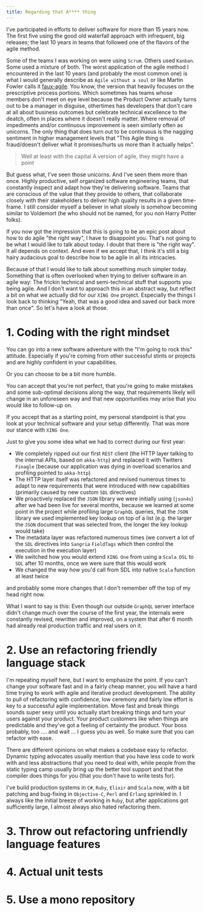 ```yaml
---
title: Regarding that A**** thing
---
```

I've participated in efforts to deliver software for more than 15 years now. The first five using the good old waterfall approach with infrequent, big releases; the last 10 years in teams that followed one of the flavors of the agile method. 

Some of the teams I was working on were using `Scrum`. Others used `Kanban`. Some used a mixture of both. The worst application of the agile method I encountered in the last 10 years (and probably the most common one) is what I would generally describe as `Agile without a soul` or like Martin Fowler calls it [faux-agile](https://martinfowler.com/articles/agile-aus-2018.html). You know, the version that heavily focuses on the prescriptive process portions. Which sometimes has teams whose members don't meet on eye level because the Product Owner actually turns out to be a manager in disguise, othertimes has developers that don't care at all about business outcomes but celebrate technical excellence to the deatch, often in places where it doesn't really matter. Where removal of impediments and/or continuous improvement is seen similarly often as unicorns. The only thing that does turn out to be continuous is the nagging sentiment in higher management levels that "This Agile thing is fraud/doesn't deliver what it promises/hurts us more than it actually helps". 

> Well at least with the capital A version of agile, they might have a point

But guess what, I've seen those unicorns. And I've seen them more than once. Highly productive, self organized software engineering teams, that constantly inspect and adapt how they're delivering software. Teams that are conscious of the value that they provide to others, that collaborate closely with their stakeholders to deliver high quality results in a given time-frame. I still consider myself a believer in what slowly is somehow becoming similar to Voldemort (he who should not be named, for you non Harry Potter folks). 

If you now got the impression that this is going to be an epic post about how to do agile "the right way", I have to disappoint you. That's not going to be what I would like to talk about today. I doubt that there is "the right way". It all depends on context. And even if we accept that, I think it's still a big hairy audacious goal to describe how to be agile in all its intricacies. 

Because of that I would like to talk about something much simpler today. Something that is often overlooked when trying to deliver software in an agile way: The frickin technical and semi-technical stuff that supports you being agile. And I don't want to approach this in an abstract way, but reflect a bit on what we actually did for our `XING One` project. Especially the things I look back to thinking "Yeah, that was a good idea and saved our back more than once". So let's have a look at those.

# 1. Coding with the right mindset
You can go into a new software adventure with the "I'm going to rock this" attitude. Especially if you're coming from other successful stints or projects and are highly confident in your capabilities. 

Or you can choose to be a bit more humble. 

You can accept that you're not perfect, that you're going to make mistakes and some sub-optimal decisions along the way, that requirements likely will change in an unforeseen way and that new opportunities may arise that you would like to follow-up on. 

If you accept that as a starting point, my personal standpoint is that you look at your technical software and your setup differently. That was more our stance with `XING One`. 

Just to give you some idea what we had to correct during our first year:

* We completely ripped out our first `REST` client (the HTTP layer talking to the internal APIs, based on `akka-http`) and replaced it with Twitters `Finagle` (because our application was dying in overload scenarios and profiling pointed to `akka-http`)
* The HTTP layer itself was refactored and revised numerous times to adapt to new requirements that were introduced with new capabilities (primarily caused by new custom `SDL` directives)
* We proactively replaced the `JSON` library we were initially using (`json4s`) after we had been live for several months, because we learned at some point in the project while profiling large `GraphQL` queries, that the `JSON` library we used implemented key lookup on top of a list (e.g. the larger the `JSON` document that was selected from, the longer the key lookup would take)
* The metadata layer was refactored numerous times (we convert a lot of the `SDL` directives into `Sangria` `FieldTags` which then control the execution in the execution layer) 
* We switched how you would extend `XING One` from using a `Scala DSL` to `SDL` after 10 months, once we were sure that this would work
* We changed the way how you'd call from SDL into native `Scala` function at least twice

and probably some more changes that I don't remember off the top of my head right now. 

What I want to say is this: Even though our outside `GraphQL` server interface didn't change much over the course of the first year, the internals were constantly revised, rewritten and improved, on a system that after 6 month had already real production traffic and real users on it.

# 2. Use an refactoring friendly language stack
I'm repeating myself here, but I want to emphasize the point. If you can't change your software fast and in a fairly cheap manner, you will have a hard time trying to work with agile and iterative product development. The ability to pull of refactoring with confidence, low ceremony and fairly low effort is key to a successful agile implementation. Move fast and break things sounds super sexy until you actually start breaking things and turn your users against your product. Your product customers like when things are predictable and they've got a feeling of certainty the product. Your boss probably, too .... and wait ... I guess you as well. So make sure that you can refactor with ease.

There are different opinions on what makes a codebase easy to refactor. Dynamic typing advocates usually mention that you have less code to work with and less abstractions that you need to deal with, while people from the static typing camp usually bring up the better tool support and that the compiler does things for you (that you don't have to write tests for).

I've build production systems in `C#`, `Ruby`, `Elixir` and `Scala` now, with a bit patching and bug-fixing in `Objective-C`, `Perl` and `Erlang` sprinkled in. I always like the initial breeze of working in `Ruby`, but after applications got sufficiently large, I almost always also hated refactoring them. 



# 3. Throw out refactoring unfriendly language features

# 4. Actual unit tests

# 5. Use a mono repository 